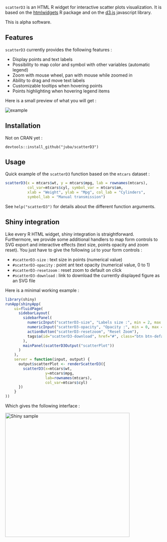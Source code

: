 `scatterD3` is an HTML R widget for interactive scatter plots visualization. It is based on the [htmlwidgets](http://www.htmlwidgets.org/) R package and on the [d3.js](http://d3js.org/) javascript library.

This is alpha software.

## Features

`scatterD3` currently provides the following features :

- Display points and text labels
- Possibility to map color and symbol with other variables (automatic legend)
- Zoom with mouse wheel, pan with mouse while zoomed in
- Ability to drag and move text labels
- Customizable tooltips when hovering points
- Points highlighting when hovering legend items


Here is a small preview of what you will get :

![example](https://raw.github.com/juba/scatterD3/master/doc/scatterD3.gif)


## Installation

Not on CRAN yet :

    devtools::install_github("juba/scatterD3")
    
## Usage

Quick example of the `scatterD3`  function based on the `mtcars` dataset :

```R
scatterD3(x = mtcars$wt, y = mtcars$mpg, lab = rownames(mtcars),
          col_var=mtcars$cyl, symbol_var = mtcars$am,
          xlab = "Weight", ylab = "Mpg", col_lab = "Cylinders",
          symbol_lab = "Manual transmission")
```
              
See `help("scatterD3")` for details about the different function arguments.

## Shiny integration

Like every R HTML widget, shiny integration is straightforward. Furthermore, we provide some additional
handlers to map form controls to SVG export and interactive effects (text size, points opacity and zoom reset).
You just have to give the following `id` to your form controls :

- `#scatterD3-size` : text size in points (numerical value)
- `#scatterD3-opacity` : point ant text opacity (numerical value, 0 to 1)
- `#scatterD3-resetzoom` : reset zoom to default on click
- `#scatterD3-download` : link to download the currently displayed figure as an SVG file

Here is a minimal working example :

```R
library(shiny)
runApp(shinyApp(
    ui=fluidPage(
      sidebarLayout(
        sidebarPanel(
          numericInput("scatterD3-size", "Labels size :", min = 2, max = 30, value = 10),
          numericInput("scatterD3-opacity", "Opacity :", min = 0, max = 1, value = 1, step=0.05),
          actionButton("scatterD3-resetzoom", "Reset Zoom"),
          tags$a(id="scatterD3-download", href="#", class="btn btn-default", "Download SVG")
        ),
        mainPanel(scatterD3Output("scatterPlot"))
      )
    ),
    server = function(input, output) {
      output$scatterPlot <- renderScatterD3({
        scatterD3(x=mtcars$wt,
                  y=mtcars$mpg,
                  lab=rownames(mtcars),
                  col_var=mtcars$cyl)
      })
    }
))
```

Which gives the following interface :

<img src="https://raw.github.com/juba/scatterD3/master/doc/shiny_sample.png" alt="Shiny sample" style="width:400px;" />

